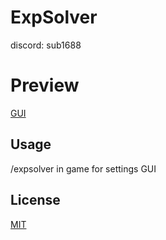 # ExpSolver
discord: sub1688

# Preview
[GUI](screenshot.png)

## Usage
/expsolver in game for settings GUI

## License
[MIT](https://choosealicense.com/licenses/mit/)
